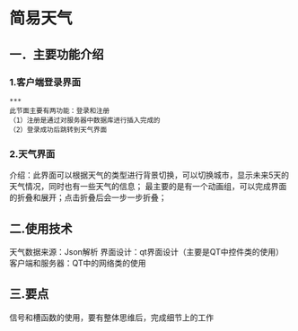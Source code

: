 # 简易天气
## 一．主要功能介绍
  ### 1.客户端登录界面
    ***
    此节面主要有两功能：登录和注册
    （1）注册是通过对服务器中数据库进行插入完成的
    （2）登录成功后跳转到天气界面
### 2.天气界面
  介绍：此界面可以根据天气的类型进行背景切换，可以切换城市，显示未来5天的天气情况，同时也有一些天气的信息；
        最主要的是有一个动画组，可以完成界面的折叠和展开；点击折叠后会一步一步折叠；
## 二.使用技术
  天气数据来源：Json解析
  界面设计：qt界面设计（主要是QT中控件类的使用）
  客户端和服务器：QT中的网络类的使用
## 三.要点
  信号和槽函数的使用，要有整体思维后，完成细节上的工作











